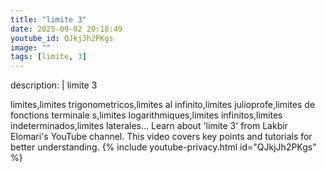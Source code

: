 ```yaml
---
title: "limite 3"
date: 2025-09-02 20:18:49 
youtube_id: QJkjJh2PKgs
image: ""
tags: [limite, 3]
---
```

description: |
  limite 3
  
  
  
  limites,limites trigonometricos,limites al infinito,limites julioprofe,limites de fonctions terminale s,limites logarithmiques,limites infinitos,limites indeterminados,limites laterales...
  Learn about 'limite 3' from Lakbir Elomari's YouTube channel. This video covers key points and tutorials for better understanding.
{% include youtube-privacy.html id="QJkjJh2PKgs" %}
